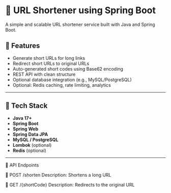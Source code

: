 # 🔗 URL Shortener using Spring Boot

A simple and scalable URL shortener service built with Java and Spring Boot.

## 🚀 Features

- Generate short URLs for long links
- Redirect short URLs to original URLs
- Auto-generated short codes using Base62 encoding
- REST API with clean structure
- Optional database integration (e.g., MySQL/PostgreSQL)
- Optional: Redis caching, rate limiting, analytics

---

## 🧱 Tech Stack

- **Java 17+**
- **Spring Boot**
- **Spring Web**
- **Spring Data JPA**
- **MySQL / PostgreSQL**
- **Lombok** (optional)
- **Redis** (optional)

---

📡 API Endpoints

🔸 POST /shorten
Description: Shortens a long URL

🔸 GET /{shortCode}
Description: Redirects to the original URL
